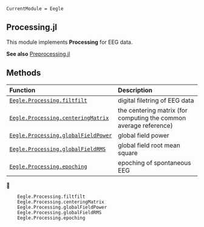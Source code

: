 ```@meta
CurrentModule = Eegle
```

## Processing.jl

This module implements **Processing** for EEG data.

**See also** [Preprocessing.jl](@ref)

## Methods

|  Function      |           Description             |
|:-----------------------|:----------------------------------|
| [`Eegle.Processing.filtfilt`](@ref) | digital filetring of EEG data |
| [`Eegle.Processing.centeringMatrix`](@ref) | the centering matrix (for computing the common average reference) |
| [`Eegle.Processing.globalFieldPower`](@ref) | global field power |
| [`Eegle.Processing.globalFieldRMS`](@ref) | global field root mean square |
| [`Eegle.Processing.epoching`](@ref) | epoching of spontaneous EEG  |
📖

```@docs
    Eegle.Processing.filtfilt
    Eegle.Processing.centeringMatrix
    Eegle.Processing.globalFieldPower
    Eegle.Processing.globalFieldRMS
    Eegle.Processing.epoching
```
